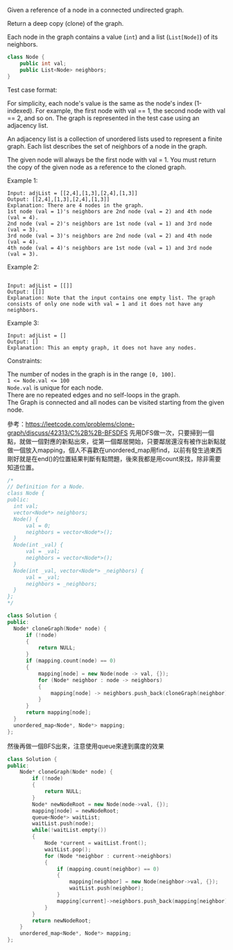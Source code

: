 Given a reference of a node in a connected undirected graph.

Return a deep copy (clone) of the graph.

Each node in the graph contains a value (``int``) and a list (``List[Node]``) of its neighbors.
```c++
class Node {
    public int val;
    public List<Node> neighbors;
}
 ```

Test case format:

For simplicity, each node's value is the same as the node's index (1-indexed). For example, the first node with val == 1, the second node with val == 2, and so on. The graph is represented in the test case using an adjacency list.

An adjacency list is a collection of unordered lists used to represent a finite graph. Each list describes the set of neighbors of a node in the graph.

The given node will always be the first node with val = 1. You must return the copy of the given node as a reference to the cloned graph.

 

Example 1:

```
Input: adjList = [[2,4],[1,3],[2,4],[1,3]]
Output: [[2,4],[1,3],[2,4],[1,3]]
Explanation: There are 4 nodes in the graph.
1st node (val = 1)'s neighbors are 2nd node (val = 2) and 4th node (val = 4).
2nd node (val = 2)'s neighbors are 1st node (val = 1) and 3rd node (val = 3).
3rd node (val = 3)'s neighbors are 2nd node (val = 2) and 4th node (val = 4).
4th node (val = 4)'s neighbors are 1st node (val = 1) and 3rd node (val = 3).
  ```
Example 2:
```

Input: adjList = [[]]
Output: [[]]
Explanation: Note that the input contains one empty list. The graph consists of only one node with val = 1 and it does not have any neighbors.
  ```
Example 3:
```
Input: adjList = []
Output: []
Explanation: This an empty graph, it does not have any nodes.
 ```

Constraints:  

The number of nodes in the graph is in the range ``[0, 100]``.  
``1 <= Node.val <= 100``  
``Node.val`` is unique for each node.  
There are no repeated edges and no self-loops in the graph.  
The Graph is connected and all nodes can be visited starting from the given node.  
  
參考：https://leetcode.com/problems/clone-graph/discuss/42313/C%2B%2B-BFSDFS
先用DFS做一次，只要掃到一個點，就做一個對應的新點出來，從第一個鄰居開始，只要鄰居還沒有被作出新點就做一個放入mapping，個人不喜歡在unordered_map用find，以前有發生過東西剛好就是在end()的位置結果判斷有點問題，後來我都是用count來找，除非需要知道位置。
  ```c++
  /*
// Definition for a Node.
class Node {
public:
    int val;
    vector<Node*> neighbors;
    Node() {
        val = 0;
        neighbors = vector<Node*>();
    }
    Node(int _val) {
        val = _val;
        neighbors = vector<Node*>();
    }
    Node(int _val, vector<Node*> _neighbors) {
        val = _val;
        neighbors = _neighbors;
    }
};
*/

class Solution {
public:
    Node* cloneGraph(Node* node) {
        if (!node)
        {
            return NULL;
        }
        if (mapping.count(node) == 0)
        {
            mapping[node] = new Node(node -> val, {});
            for (Node* neighbor : node -> neighbors)
            {
                mapping[node] -> neighbors.push_back(cloneGraph(neighbor));
            }
        }
        return mapping[node];
    }
    unordered_map<Node*, Node*> mapping;
};
  ```
  然後再做一個BFS出來，注意使用queue來達到廣度的效果
```c++
class Solution {
public:
    Node* cloneGraph(Node* node) {
        if (!node)
        {
            return NULL;
        }
        Node* newNodeRoot = new Node(node->val, {});
        mapping[node] = newNodeRoot;
        queue<Node*> waitList;
        waitList.push(node);
        while(!waitList.empty())
        {
            Node *current = waitList.front();
            waitList.pop();
            for (Node *neighbor : current->neighbors)
            {
                if (mapping.count(neighbor) == 0)
                {
                    mapping[neighbor] = new Node(neighbor->val, {});
                    waitList.push(neighbor);
                }
                mapping[current]->neighbors.push_back(mapping[neighbor]);
            }
        }
        return newNodeRoot;
    }
    unordered_map<Node*, Node*> mapping;
};
```

